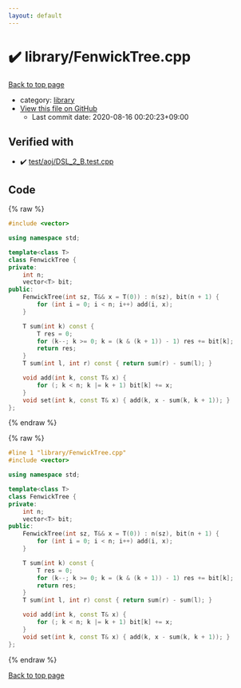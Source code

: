 ```yaml
---
layout: default
---
```


<!-- mathjax config similar to math.stackexchange -->
<script type="text/javascript" async
  src="https://cdnjs.cloudflare.com/ajax/libs/mathjax/2.7.5/MathJax.js?config=TeX-MML-AM_CHTML">
</script>
<script type="text/x-mathjax-config">
  MathJax.Hub.Config({
    TeX: { equationNumbers: { autoNumber: "AMS" }},
    tex2jax: {
      inlineMath: [ ['$','$'] ],
      processEscapes: true
    },
    "HTML-CSS": { matchFontHeight: false },
    displayAlign: "left",
    displayIndent: "2em"
  });
</script>

<script type="text/javascript" src="https://cdnjs.cloudflare.com/ajax/libs/jquery/3.4.1/jquery.min.js"></script>
<script src="https://cdn.jsdelivr.net/npm/jquery-balloon-js@1.1.2/jquery.balloon.min.js" integrity="sha256-ZEYs9VrgAeNuPvs15E39OsyOJaIkXEEt10fzxJ20+2I=" crossorigin="anonymous"></script>
<script type="text/javascript" src="../../assets/js/copy-button.js"></script>
<link rel="stylesheet" href="../../assets/css/copy-button.css" />


# :heavy_check_mark: library/FenwickTree.cpp

<a href="../../index.html">Back to top page</a>

* category: <a href="../../index.html#d521f765a49c72507257a2620612ee96">library</a>
* <a href="{{ site.github.repository_url }}/blob/master/library/FenwickTree.cpp">View this file on GitHub</a>
    - Last commit date: 2020-08-16 00:20:23+09:00




## Verified with

* :heavy_check_mark: <a href="../../verify/test/aoj/DSL_2_B.test.cpp.html">test/aoj/DSL_2_B.test.cpp</a>


## Code

<a id="unbundled"></a>
{% raw %}
```cpp
#include <vector>

using namespace std;

template<class T>
class FenwickTree {
private:
	int n;
	vector<T> bit;
public:
	FenwickTree(int sz, T&& x = T(0)) : n(sz), bit(n + 1) {
		for (int i = 0; i < n; i++) add(i, x);
	}

	T sum(int k) const {
		T res = 0;
		for (k--; k >= 0; k = (k & (k + 1)) - 1) res += bit[k];
		return res;
	}
	T sum(int l, int r) const { return sum(r) - sum(l); }

	void add(int k, const T& x) {
		for (; k < n; k |= k + 1) bit[k] += x;
	}
	void set(int k, const T& x) { add(k, x - sum(k, k + 1)); }
};

```
{% endraw %}

<a id="bundled"></a>
{% raw %}
```cpp
#line 1 "library/FenwickTree.cpp"
#include <vector>

using namespace std;

template<class T>
class FenwickTree {
private:
	int n;
	vector<T> bit;
public:
	FenwickTree(int sz, T&& x = T(0)) : n(sz), bit(n + 1) {
		for (int i = 0; i < n; i++) add(i, x);
	}

	T sum(int k) const {
		T res = 0;
		for (k--; k >= 0; k = (k & (k + 1)) - 1) res += bit[k];
		return res;
	}
	T sum(int l, int r) const { return sum(r) - sum(l); }

	void add(int k, const T& x) {
		for (; k < n; k |= k + 1) bit[k] += x;
	}
	void set(int k, const T& x) { add(k, x - sum(k, k + 1)); }
};

```
{% endraw %}

<a href="../../index.html">Back to top page</a>

